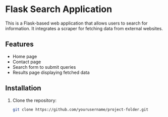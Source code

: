 # Flask Search Application

This is a Flask-based web application that allows users to search for information. It integrates a scraper for fetching data from external websites.

## Features
- Home page
- Contact page
- Search form to submit queries
- Results page displaying fetched data

## Installation
1. Clone the repository:
   ```bash
   git clone https://github.com/yourusername/project-folder.git
